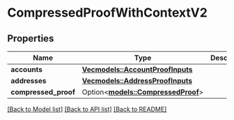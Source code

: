 # CompressedProofWithContextV2

## Properties

Name | Type | Description | Notes
------------ | ------------- | ------------- | -------------
**accounts** | [**Vec<models::AccountProofInputs>**](AccountProofInputs.md) |  | 
**addresses** | [**Vec<models::AddressProofInputs>**](AddressProofInputs.md) |  | 
**compressed_proof** | Option<[**models::CompressedProof**](CompressedProof.md)> |  | [optional]

[[Back to Model list]](../README.md#documentation-for-models) [[Back to API list]](../README.md#documentation-for-api-endpoints) [[Back to README]](../README.md)


